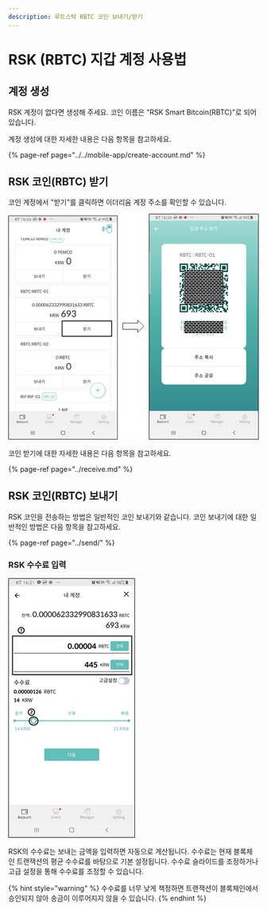 ```yaml
---
description: 루트스탁 RBTC 코인 보내기/받기
---
```


# RSK \(RBTC\) 지갑 계정 사용법

## 계정 생성

RSK 계정이 없다면 생성해 주세요. 코인 이름은 "RSK Smart Bitcoin\(RBTC\)"로 되어 있습니다.

계정 생성에 대한 자세한 내용은 다음 항목을 참고하세요.

{% page-ref page="../../mobile-app/create-account.md" %}

## RSK 코인\(RBTC\) 받기

코인 계정에서 "받기"를 클릭하면 이더리움 계정 주소를 확인할 수 있습니다.

![](../../.gitbook/assets/image%20%28214%29.png)

코인 받기에 대한 자세한 내용은 다음 항목을 참고하세요.

{% page-ref page="../receive.md" %}

## RSK 코인\(RBTC\) 보내기

RSK 코인을 전송하는 방법은 일반적인 코인 보내기와 같습니다. 코인 보내기에 대한 일반적인 방법은 다음 항목을 참고하세요.

{% page-ref page="../send/" %}

### RSK 수수료 입력

![](../../.gitbook/assets/image%20%28213%29.png)

RSK의 수수료는 보내는 금액을 입력하면 자동으로 계산됩니다. 수수료는 현재 블록체인 트랜잭션의 평균 수수료를 바탕으로 기본 설정됩니다. 수수료 슬라이드를 조정하거나 고급 설정을 통해 수수료를 조정할 수 있습니다.

{% hint style="warning" %}
수수료를 너무 낮게 책정하면 트랜잭션이 블록체인에서 승인되지 않아 송금이 이루어지지 않을 수 있습니다.
{% endhint %}

